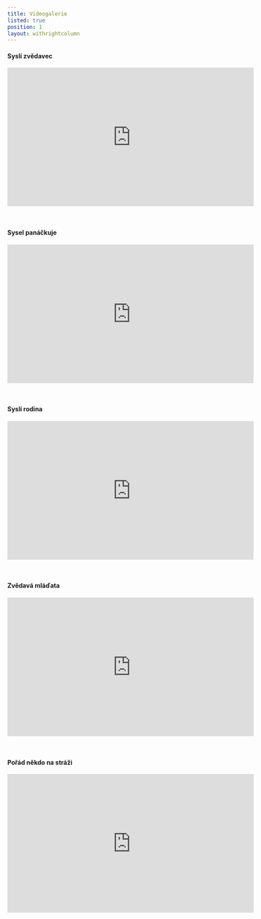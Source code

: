 ```yaml
---
title: Videogalerie
listed: true
position: 1
layout: withrightcolumn
---
```

#### Syslí zvědavec

<iframe width="560" height="315" src="https://www.youtube.com/embed/zYKQmikBEGE" frameborder="0" allowfullscreen=""></iframe>

 

#### Sysel panáčkuje

<iframe width="560" height="315" src="https://www.youtube.com/embed/Fm3C0OKYDAU" frameborder="0" allowfullscreen=""></iframe>

 

#### Syslí rodina

<iframe width="560" height="315" src="https://www.youtube.com/embed/jNiOwtURiTE" frameborder="0" allowfullscreen=""></iframe>

 

#### Zvědavá mláďata

<iframe width="560" height="315" src="https://www.youtube.com/embed/PX39WGY9UOI" frameborder="0" allowfullscreen=""></iframe>

 

#### Pořád někdo na stráži

<iframe width="560" height="315" src="https://www.youtube.com/embed/6ArjGfFTbAo" frameborder="0" allowfullscreen=""></iframe>
